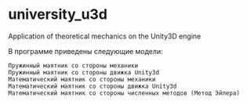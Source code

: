 # university_u3d
Application of theoretical mechanics on the Unity3D engine


В программе приведены следующие модели:

    Пружинный маятник со стороны механики
    Пружинный маятник со стороны движка Unity3d
    Математический маятник со стороны механики
    Математический маятник со стороны движка Unity3d
    Математический маятник со стороны численных методов (Метод Эйлера)
